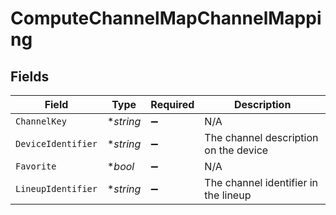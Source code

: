 # ComputeChannelMapChannelMapping


## Fields

| Field                                 | Type                                  | Required                              | Description                           |
| ------------------------------------- | ------------------------------------- | ------------------------------------- | ------------------------------------- |
| `ChannelKey`                          | **string*                             | :heavy_minus_sign:                    | N/A                                   |
| `DeviceIdentifier`                    | **string*                             | :heavy_minus_sign:                    | The channel description on the device |
| `Favorite`                            | **bool*                               | :heavy_minus_sign:                    | N/A                                   |
| `LineupIdentifier`                    | **string*                             | :heavy_minus_sign:                    | The channel identifier in the lineup  |